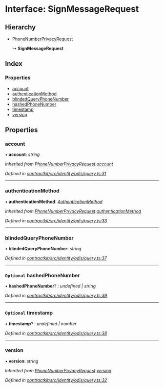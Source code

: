 # Interface: SignMessageRequest

## Hierarchy

* [PhoneNumberPrivacyRequest](_identity_odis_query_.phonenumberprivacyrequest.md)

  ↳ **SignMessageRequest**

## Index

### Properties

* [account](_identity_odis_query_.signmessagerequest.md#account)
* [authenticationMethod](_identity_odis_query_.signmessagerequest.md#authenticationmethod)
* [blindedQueryPhoneNumber](_identity_odis_query_.signmessagerequest.md#blindedqueryphonenumber)
* [hashedPhoneNumber](_identity_odis_query_.signmessagerequest.md#optional-hashedphonenumber)
* [timestamp](_identity_odis_query_.signmessagerequest.md#optional-timestamp)
* [version](_identity_odis_query_.signmessagerequest.md#version)

## Properties

###  account

• **account**: *string*

*Inherited from [PhoneNumberPrivacyRequest](_identity_odis_query_.phonenumberprivacyrequest.md).[account](_identity_odis_query_.phonenumberprivacyrequest.md#account)*

*Defined in [contractkit/src/identity/odis/query.ts:31](https://github.com/celo-org/celo-monorepo/blob/master/packages/contractkit/src/identity/odis/query.ts#L31)*

___

###  authenticationMethod

• **authenticationMethod**: *[AuthenticationMethod](../enums/_identity_odis_query_.authenticationmethod.md)*

*Inherited from [PhoneNumberPrivacyRequest](_identity_odis_query_.phonenumberprivacyrequest.md).[authenticationMethod](_identity_odis_query_.phonenumberprivacyrequest.md#authenticationmethod)*

*Defined in [contractkit/src/identity/odis/query.ts:33](https://github.com/celo-org/celo-monorepo/blob/master/packages/contractkit/src/identity/odis/query.ts#L33)*

___

###  blindedQueryPhoneNumber

• **blindedQueryPhoneNumber**: *string*

*Defined in [contractkit/src/identity/odis/query.ts:37](https://github.com/celo-org/celo-monorepo/blob/master/packages/contractkit/src/identity/odis/query.ts#L37)*

___

### `Optional` hashedPhoneNumber

• **hashedPhoneNumber**? : *undefined | string*

*Defined in [contractkit/src/identity/odis/query.ts:39](https://github.com/celo-org/celo-monorepo/blob/master/packages/contractkit/src/identity/odis/query.ts#L39)*

___

### `Optional` timestamp

• **timestamp**? : *undefined | number*

*Defined in [contractkit/src/identity/odis/query.ts:38](https://github.com/celo-org/celo-monorepo/blob/master/packages/contractkit/src/identity/odis/query.ts#L38)*

___

###  version

• **version**: *string*

*Inherited from [PhoneNumberPrivacyRequest](_identity_odis_query_.phonenumberprivacyrequest.md).[version](_identity_odis_query_.phonenumberprivacyrequest.md#version)*

*Defined in [contractkit/src/identity/odis/query.ts:32](https://github.com/celo-org/celo-monorepo/blob/master/packages/contractkit/src/identity/odis/query.ts#L32)*
